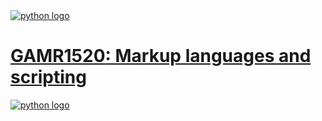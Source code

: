 <a href="{{ site.baseurl }}/">
    <img src="{{ site.baseurl }}/img/python-logo-only.svg" class="logo" alt="python logo">
    <h1>
        GAMR1520<span class="expendable">:
            Markup languages and scripting
        </span>
    </h1>
    <img src="{{ site.baseurl }}/img/js-logo.svg" class="logo" alt="python logo">
</a>